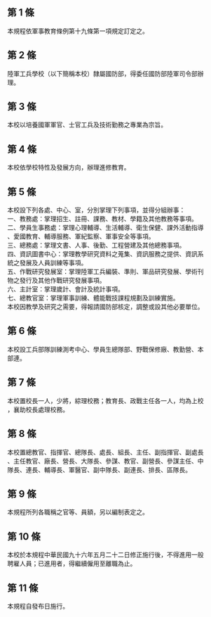 第 1 條
-------
本規程依軍事教育條例第十九條第一項規定訂定之。

第 2 條
-------
陸軍工兵學校（以下簡稱本校）隸屬國防部，得委任國防部陸軍司令部辦  
理。

第 3 條
-------
本校以培養國軍軍官、士官工兵及技術勤務之專業為宗旨。

第 4 條
-------
本校依學校特性及發展方向，辦理進修教育。

第 5 條
-------
本校設下列各處、中心、室，分別掌理下列事項，並得分組辦事：  
一、教務處：掌理招生、註冊、課務、教材、學籍及其他教務等事項。  
二、學員生事務處：掌理心理輔導、生活輔導、衛生保健、課外活動指導  
    、愛國教育、輔導服務、軍紀監察、軍事安全等事項。  
三、總務處：掌理文書、人事、後勤、工程營建及其他總務事項。  
四、資訊圖書中心：掌理教學研究資料之蒐集、資訊服務之提供、資訊系  
    統之發展及人員訓練等事項。  
五、作戰研究發展室：掌理陸軍工兵編裝、準則、軍品研究發展、學術刊  
    物之發行及其他作戰研究發展事項。  
六、主計室：掌理歲計、會計及統計事項。  
七、總教官室：掌理軍事訓練、體能戰技課程規劃及訓練實施。  
本校因教學及研究之需要，得報請國防部核定，調整或設其他必要單位。

第 6 條
-------
本校設工兵部隊訓練測考中心、學員生總隊部、野戰保修廠、教勤營、本  
部連。

第 7 條
-------
本校置校長一人，少將，綜理校務；教育長、政戰主任各一人，均為上校  
，襄助校長處理校務。

第 8 條
-------
本校置總教官、指揮官、總隊長、處長、組長、主任、副指揮官、副處長  
、主任教官、廠長、營長、大隊長、參謀、教官、副營長、參謀主任、中  
隊長、連長、輔導長、軍醫官、副中隊長、副連長、排長、區隊長。

第 9 條
-------
本規程所列各職稱之官等、員額，另以編制表定之。

第 10 條
--------
本校於本規程中華民國九十六年五月二十二日修正施行後，不得進用一般  
聘雇人員；已進用者，得繼續僱用至離職為止。

第 11 條
--------
本規程自發布日施行。


